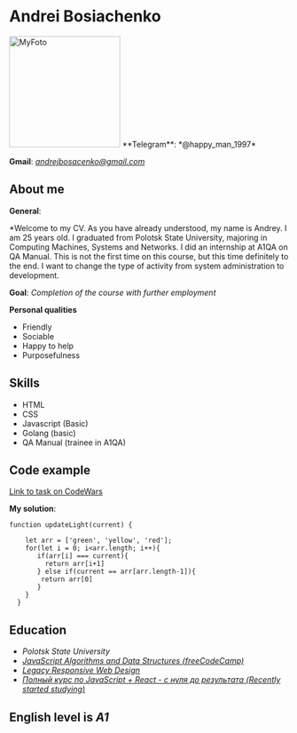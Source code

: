# Andrei Bosiachenko                                                            
<img src="https://sun9-44.userapi.com/impg/3sx1peZ-0Xug7qJrlN8uudoAJg2xfy1JK4BMxw/QQ9hn5EYQ8s.jpg?size=1280x877&quality=95&sign=ef800efc1d7779535c57f2742f4a3d28&type=album" alt="MyFoto" width="200px">
**Telegram**: *@happy_man_1997*

**Gmail**: *andrejbosacenko@gmail.com*

## About me
**General**:


*Welcome to my CV. As you have already understood, my name is Andrey. I am 25 years old. I graduated from Polotsk State University, majoring in Computing Machines, Systems and Networks. I did an internship at A1QA on QA Manual. This is not the first time on this course, but this time definitely to the end. I want to change the type of activity from system administration to development.


**Goal**: *Completion of the course with further employment*

**Personal qualities**
* Friendly
* Sociable
* Happy to help
* Purposefulness
## Skills
* HTML
* CSS
* Javascript (Basic)
* Golang (basic)
* QA Manual (trainee in A1QA)
## Code example
[Link to task on CodeWars](https://www.codewars.com/kata/58649884a1659ed6cb000072)

**My solution**:

```
function updateLight(current) {
  
    let arr = ['green', 'yellow', 'red'];
    for(let i = 0; i<arr.length; i++){
       if(arr[i] === current){
         return arr[i+1]
       } else if(current == arr[arr.length-1]){
        return arr[0]
       }
    }
  }
```
## Education
* *Polotsk State University*
* *[JavaScript Algorithms and Data Structures (freeCodeCamp)](https://www.freecodecamp.org/learn/javascript-algorithms-and-data-structures/)*
* *[Legacy Responsive Web Design](https://www.freecodecamp.org/learn/responsive-web-design/)*
* *[Полный курс по JavaScript + React - с нуля до результата (Recently started studying)](https://coursehunter.net/course/polnyy-kurs-po-javascript-s-nulya-do-rezultata?lesson=14)*
## English level is *A1*